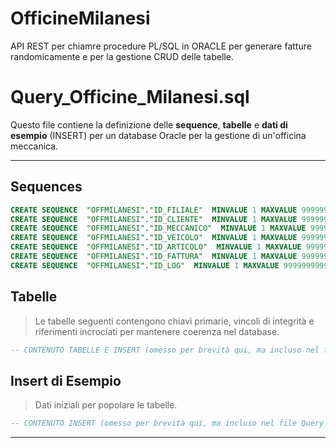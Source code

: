 # OfficineMilanesi
API REST per chiamre procedure PL/SQL in ORACLE per generare fatture randomicamente e per la gestione CRUD delle tabelle.

# Query_Officine_Milanesi.sql

Questo file contiene la definizione delle **sequence**, **tabelle** e **dati di esempio** (INSERT) per un database Oracle per la gestione di un'officina meccanica.

---

## Sequences

```sql
CREATE SEQUENCE  "OFFMILANESI"."ID_FILIALE"  MINVALUE 1 MAXVALUE 9999999999999999999999999999 INCREMENT BY 1 START WITH 1 NOCACHE  ORDER  NOCYCLE  NOKEEP  NOSCALE  GLOBAL ;
CREATE SEQUENCE  "OFFMILANESI"."ID_CLIENTE"  MINVALUE 1 MAXVALUE 9999999999999999999999999999 INCREMENT BY 1 START WITH 1 NOCACHE  ORDER  NOCYCLE  NOKEEP  NOSCALE  GLOBAL ;
CREATE SEQUENCE  "OFFMILANESI"."ID_MECCANICO"  MINVALUE 1 MAXVALUE 9999999999999999999999999999 INCREMENT BY 1 START WITH 1 NOCACHE  ORDER  NOCYCLE  NOKEEP  NOSCALE  GLOBAL ;
CREATE SEQUENCE  "OFFMILANESI"."ID_VEICOLO"  MINVALUE 1 MAXVALUE 9999999999999999999999999999 INCREMENT BY 1 START WITH 1 NOCACHE  ORDER  NOCYCLE  NOKEEP  NOSCALE  GLOBAL ;
CREATE SEQUENCE  "OFFMILANESI"."ID_ARTICOLO"  MINVALUE 1 MAXVALUE 9999999999999999999999999999 INCREMENT BY 1 START WITH 1 NOCACHE  ORDER  NOCYCLE  NOKEEP  NOSCALE  GLOBAL ;
CREATE SEQUENCE  "OFFMILANESI"."ID_FATTURA"  MINVALUE 1 MAXVALUE 9999999999999999999999999999 INCREMENT BY 1 START WITH 1 NOCACHE  ORDER  NOCYCLE  NOKEEP  NOSCALE  GLOBAL ;
CREATE SEQUENCE  "OFFMILANESI"."ID_LOG"  MINVALUE 1 MAXVALUE 9999999999999999999999999999 INCREMENT BY 1 START WITH 1 NOCACHE  ORDER  NOCYCLE  NOKEEP  NOSCALE  GLOBAL ;
```

## Tabelle

> Le tabelle seguenti contengono chiavi primarie, vincoli di integrità e riferimenti incrociati per mantenere coerenza nel database.

```sql
-- CONTENUTO TABELLE E INSERT (omesso per brevità qui, ma incluso nel file Query_Officine_Milanesi.sql)
```

## Insert di Esempio

> Dati iniziali per popolare le tabelle.

```sql
-- CONTENUTO INSERT (omesso per brevità qui, ma incluso nel file Query_Officine_Milanesi.sql)
```

---
